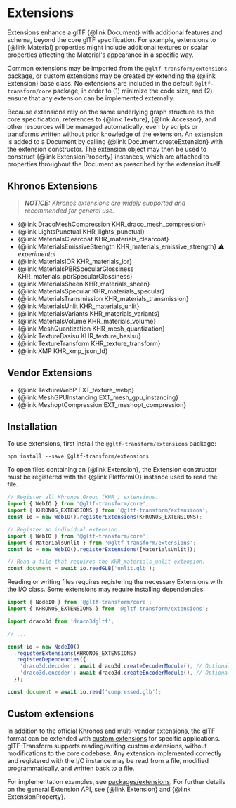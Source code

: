 # Extensions

Extensions enhance a glTF {@link Document} with additional features and schema, beyond the core
glTF specification. For example, extensions to {@link Material} properties might include additional
textures or scalar properties affecting the Material's appearance in a specific way.

Common extensions may be imported from the `@gltf-transform/extensions` package, or custom
extensions may be created by extending the {@link Extension} base class. No extensions are included
in the default `@gltf-transform/core` package, in order to (1) minimize the code size, and (2)
ensure that any extension can be implemented externally.

Because extensions rely on the same underlying graph structure as the core specification,
references to {@link Texture}, {@link Accessor}, and other resources will be managed
automatically, even by scripts or transforms written without prior knowledge of the extension.
An extension is added to a Document by calling {@link Document.createExtension} with the
extension constructor. The extension object may then be used to construct
{@link ExtensionProperty} instances, which are attached to properties throughout the Document
as prescribed by the extension itself.

## Khronos Extensions

> _**NOTICE:** Khronos extensions are widely supported and recommended for general use._

- {@link DracoMeshCompression KHR_draco_mesh_compression}
- {@link LightsPunctual KHR_lights_punctual}
- {@link MaterialsClearcoat KHR_materials_clearcoat}
- {@link MaterialsEmissiveStrength KHR_materials_emissive_strength} ⚠️ *experimental*
- {@link MaterialsIOR KHR_materials_ior}
- {@link MaterialsPBRSpecularGlossiness KHR_materials_pbrSpecularGlossiness}
- {@link MaterialsSheen KHR_materials_sheen}
- {@link MaterialsSpecular KHR_materials_specular}
- {@link MaterialsTransmission KHR_materials_transmission}
- {@link MaterialsUnlit KHR_materials_unlit}
- {@link MaterialsVariants KHR_materials_variants}
- {@link MaterialsVolume KHR_materials_volume}
- {@link MeshQuantization KHR_mesh_quantization}
- {@link TextureBasisu KHR_texture_basisu}
- {@link TextureTransform KHR_texture_transform}
- {@link XMP KHR_xmp_json_ld}

## Vendor Extensions

- {@link TextureWebP EXT_texture_webp}
- {@link MeshGPUInstancing EXT_mesh_gpu_instancing}
- {@link MeshoptCompression EXT_meshopt_compression}

## Installation

To use extensions, first install the `@gltf-transform/extensions` package:

```shell
npm install --save @gltf-transform/extensions
```

To open files containing an {@link Extension}, the Extension constructor must be registered with
the {@link PlatformIO} instance used to read the file.

```typescript
// Register all Khronos Group (KHR_) extensions.
import { WebIO } from '@gltf-transform/core';
import { KHRONOS_EXTENSIONS } from '@gltf-transform/extensions';
const io = new WebIO().registerExtensions(KHRONOS_EXTENSIONS);

// Register an individual extension.
import { WebIO } from '@gltf-transform/core';
import { MaterialsUnlit } from '@gltf-transform/extensions';
const io = new WebIO().registerExtensions([MaterialsUnlit]);

// Read a file that requires the KHR_materials_unlit extension.
const document = await io.readGLB('unlit.glb');
```

Reading or writing files requires registering the necessary Extensions with the I/O class. Some
extensions may require installing dependencies:

```typescript
import { NodeIO } from '@gltf-transform/core';
import { KHRONOS_EXTENSIONS } from '@gltf-transform/extensions';

import draco3d from 'draco3dgltf';

// ...

const io = new NodeIO()
  .registerExtensions(KHRONOS_EXTENSIONS)
  .registerDependencies({
    'draco3d.decoder': await draco3d.createDecoderModule(), // Optional.
    'draco3d.encoder': await draco3d.createEncoderModule(), // Optional.
  });

const document = await io.read('compressed.glb');
```

## Custom extensions

In addition to the official Khronos and multi-vendor extensions, the glTF format can be extended
with [custom extensions](https://github.com/KhronosGroup/glTF/blob/master/extensions/README.md)
for specific applications. glTF-Transform supports reading/writing custom extensions, without
modifications to the core codebase. Any extension implemented correctly and registered with the I/O
instance may be read from a file, modified programmatically, and written back to a file.

For implementation examples, see [packages/extensions](https://github.com/donmccurdy/glTF-Transform/tree/master/packages/extensions).
For further details on the general Extension API, see {@link Extension} and
{@link ExtensionProperty}.
